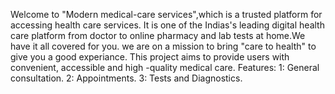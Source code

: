 Welcome to "Modern medical-care services",which is a trusted platform for accessing health care services.
It is one of the Indias's leading digital health care platform from doctor to online pharmacy and lab tests at home.We have it all covered for you. we are on a mission to bring "care to health" to give you a good experiance.
This project aims to provide users with convenient, accessible and high -quality medical care.
Features:
1: General consultation.
2: Appointments.
3: Tests and Diagnostics.
